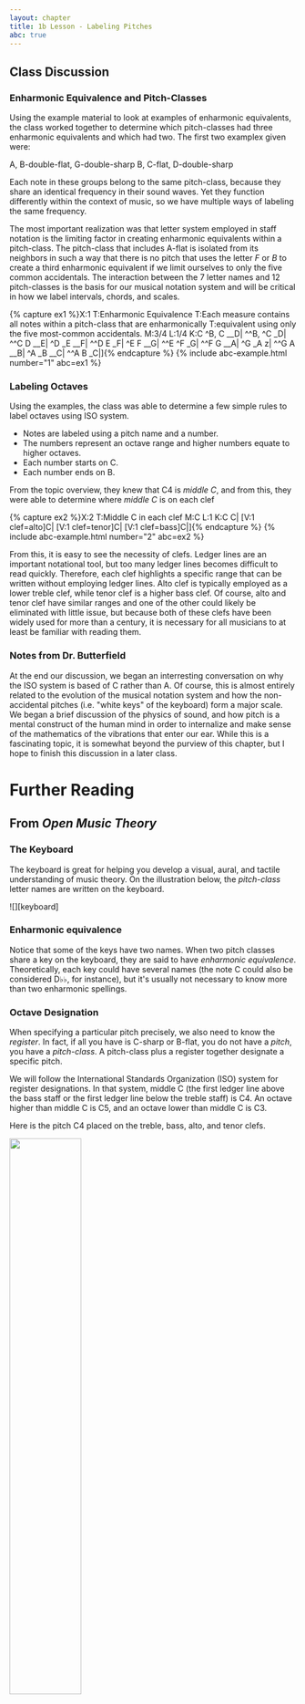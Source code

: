 ```yaml
---
layout: chapter
title: 1b Lesson - Labeling Pitches
abc: true
---
```


## Class Discussion

### Enharmonic Equivalence and Pitch-Classes

Using the example material to look at examples of enharmonic equivalents, the class worked together to determine which pitch-classes had three enharmonic equivalents and which had two. The first two examplex given were:
  
  A, B-double-flat, G-double-sharp
  B, C-flat, D-double-sharp

Each note in these groups belong to the same pitch-class, because they share an identical frequency in their sound waves. Yet they function differently within the context of music, so we have multiple ways of labeling the same frequency.

The most important realization was that letter system employed in staff notation is the limiting factor in creating enharmonic equivalents within a pitch-class. The pitch-class that includes A-flat is isolated from its neighbors in such a way that there is no pitch that uses the letter *F* or *B* to create a third enharmonic equivalent if we limit ourselves to only the five common accidentals. The interaction between the 7 letter names and 12 pitch-classes is the basis for our musical notation system and will be critical in how we label intervals, chords, and scales.

{% capture ex1 %}X:1
T:Enharmonic Equivalence
T:Each measure contains all notes within a pitch-class that are enharmonically 
T:equivalent using only the five most-common accidentals.
M:3/4
L:1/4
K:C
^B, C __D| ^^B, ^C _D| ^^C D __E| ^D _E __F|
^^D E _F| ^E F __G| ^^E ^F _G| ^^F G __A|
^G _A z| ^^G A __B| ^A _B __C| ^^A B _C|]{% endcapture %}
{% include abc-example.html number="1" abc=ex1 %}

### Labeling Octaves

Using the examples, the class was able to determine a few simple rules to label octaves using ISO system.
- Notes are labeled using a pitch name and a number.
- The numbers represent an octave range and higher numbers equate to higher octaves.
- Each number starts on C.
- Each number ends on B.

From the topic overview, they knew that C4 is *middle C*, and from this, they were able to determine where *middle C* is on each clef

{% capture ex2 %}X:2
T:Middle C in each clef
M:C
L:1
K:C
C| [V:1 clef=alto]C| [V:1 clef=tenor]C| [V:1 clef=bass]C|]{% endcapture %}
{% include abc-example.html number="2" abc=ex2 %}

From this, it is easy to see the necessity of clefs. Ledger lines are an important notational tool, but too many ledger lines becomes difficult to read quickly. Therefore, each clef highlights a specific range that can be written without employing ledger lines. Alto clef is typically employed as a lower treble clef, while tenor clef is a higher bass clef. Of course, alto and tenor clef have similar ranges and one of the other could likely be eliminated with little issue, but because both of these clefs have been widely used for more than a century, it is necessary for all musicians to at least be familiar with reading them.

### Notes from Dr. Butterfield

At the end our discussion, we began an interresting conversation on why the ISO system is based of C rather than A. Of course, this is almost entirely related to the evolution of the musical notation system and how the non-accidental pitches (i.e. "white keys" of the keyboard) form a major scale. We began a brief discussion of the physics of sound, and how pitch is a mental construct of the human mind in order to internalize and make sense of the mathematics of the vibrations that enter our ear. While this is a fascinating topic, it is somewhat beyond the purview of this chapter, but I hope to finish this discussion in a later class.

# Further Reading

## From *Open Music Theory*

### The Keyboard ###

The keyboard is great for helping you develop a visual, aural, and tactile understanding of music theory. On the illustration below, the *pitch-class* letter names are written on the keyboard. 

![][keyboard]

### Enharmonic equivalence ###

Notice that some of the keys have two names. When two pitch classes share a key on the keyboard, they are said to have *enharmonic equivalence*. Theoretically, each key could have several names (the note C could also be considered D&#9837;&#9837;, for instance), but it's usually not necessary to know more than two enharmonic spellings. 

### Octave Designation ###

When specifying a particular pitch precisely, we also need to know the *register*. In fact, if all you have is C-sharp or B-flat, you do not have a *pitch*, you have a *pitch-class*. A pitch-class plus a register together designate a specific pitch. 

We will follow the International Standards Organization (ISO) system for register designations. In that system, middle C (the first ledger line above the bass staff or the first ledger line below the treble staff) is C4. An octave higher than middle C is C5, and an octave lower than middle C is C3. 

Here is the pitch C4 placed on the treble, bass, alto, and tenor clefs.

<img src="{{ site.baseurl }}/images/clefs.png" width="50%" height="50%">

The tricky bit about this system is that the octave starts on C and ends on B. So an ascending scale from middle C contains the following pitch designations: 

![][C4toC5]

And a descending scale from middle C contains the following pitch designations: 

![][C4toC3]

Pitches on the alto staff are as follows: 

![][F3toG4]

Pitches on the tenor staff are as follows:

<a href="{{ site.baseurl }}/images/pitchesTenor.png"><img src="{{ site.baseurl }}/images/pitchesTenor.png" width="70%"></a>

Any accidentals follow the octave designation of the natural pitch with the same generic name. Thus a half step below C4 is C-flat4 (even though it sounds the same as B3), and a half step above C4 is C-sharp4. 

Note that a complete designation contains both the pitch-class name (a letter name plus an optional sharp or flat) and the register (the ISO number indicating the octave in which the pitch is found). Unless both are present, you do not have the full designation of a specific pitch.

[C4toC5]: {{ site.baseurl }}/images/C4toC5.png
[C4toC3]: {{ site.baseurl }}/images/C4toC3.png
[F3toG4]: {{ site.baseurl }}/images/F3toG4-alto.png
[keyboard]: {{ site.baseurl }}/images/keyboardlayout-small.png
